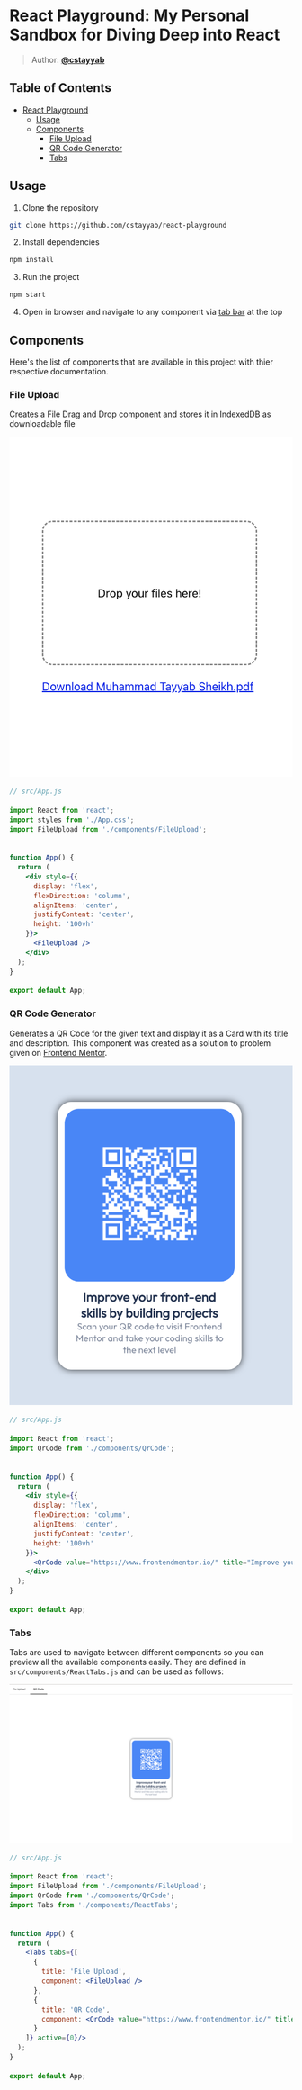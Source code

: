 # React Playground: My Personal Sandbox for Diving Deep into React
> Author: [**@cstayyab**](https://github.com/cstayyab)

## Table of Contents
- [React Playground](#react-playground)
  - [Usage](#usage)
  - [Components](#components)
    - [File Upload](#file-upload)
    - [QR Code Generator](#qr-code-generator)
    - [Tabs](#tabs)


## Usage
1. Clone the repository
```bash
git clone https://github.com/cstayyab/react-playground
```
2. Install dependencies
```bash
npm install
```
3. Run the project
```bash
npm start
```
4. Open in browser and navigate to any component via [tab bar](#tabs) at the top

## Components
Here's the list of components that are available in this project with thier respective documentation.
### File Upload
Creates a File Drag and Drop component and stores it in IndexedDB as downloadable file

![File Upload](./public/demo/file-upload.png)

```jsx
// src/App.js

import React from 'react';
import styles from './App.css';
import FileUpload from './components/FileUpload';


function App() {
  return (
    <div style={{
      display: 'flex',
      flexDirection: 'column',
      alignItems: 'center',
      justifyContent: 'center',
      height: '100vh'
    }}>
      <FileUpload />
    </div>
  );
}

export default App;

```

### QR Code Generator
Generates a QR Code for the given text and display it as a Card with its title and description. This component was created as a solution to problem given on [Frontend Mentor](https://www.frontendmentor.io/challenges/qr-code-component-iux_sIO_H/hub).

![QR Code Generator](./public/demo/qr-code-generator.png)


```jsx
// src/App.js

import React from 'react';
import QrCode from './components/QrCode';


function App() {
  return (
    <div style={{
      display: 'flex',
      flexDirection: 'column',
      alignItems: 'center',
      justifyContent: 'center',
      height: '100vh'
    }}>
      <QrCode value="https://www.frontendmentor.io/" title="Improve your front-end skills by building projects" description="Scan your QR code to visit Frontend Mentor and take your coding skills to the next level"/>
    </div>
  );
}

export default App;
```

### Tabs
Tabs are used to navigate between different components so you can preview all the available components easily. They are defined in `src/components/ReactTabs.js` and can be used as follows:

![Tabs](./public/demo/tabs.png)

```jsx
// src/App.js

import React from 'react';
import FileUpload from './components/FileUpload';
import QrCode from './components/QrCode';
import Tabs from './components/ReactTabs';


function App() {
  return (
    <Tabs tabs={[
      {
        title: 'File Upload',
        component: <FileUpload />
      },
      {
        title: 'QR Code',
        component: <QrCode value="https://www.frontendmentor.io/" title="Improve your front-end skills by building projects" description="Scan your QR code to visit Frontend Mentor and take your coding skills to the next level" />
      }
    ]} active={0}/>
  );
}

export default App;
```



